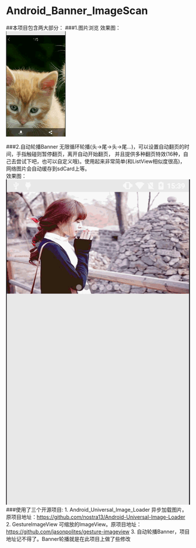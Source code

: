 # Android_Banner_ImageScan
##本项目包含两大部分：
###1.图片浏览
    效果图：<br>
![](https://github.com/yukun314/Android_Banner_ImageScan/raw/master/preview/imagescan.gif)

###2.自动轮播Banner
    无限循环轮播(头->尾->头->尾...)，可以设置自动翻页的时间，手指触碰则暂停翻页，离开自动开始翻页，
    并且提供多种翻页特效(16种，自己去尝试下吧，也可以自定义哦)。使用起来非常简单(和ListView相似度很高)，网络图片会自动缓存到sdCard上等。<br>
    效果图：<br>
![Banner](https://github.com/yukun314/Android_Banner_ImageScan/raw/master/preview/banner.gif "github")
    <br>
###使用了三个开源项目:
    1. Android_Universal_Image_Loader 异步加载图片。原项目地址：https://github.com/nostra13/Android-Universal-Image-Loader
    2. GestureImageView 可缩放的ImageView。原项目地址：https://github.com/jasonpolites/gesture-imageview
    3. 自动轮播Banner，项目地址记不得了。Banner轮播就是在此项目上做了些修改

